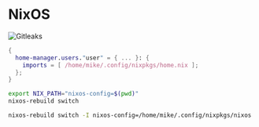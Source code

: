 # NixOS

![Gitleaks](https://github.com/mikesupertrampster/nixos/actions/workflows/gitleaks.yml/badge.svg)

```nix
{
  home-manager.users."user" = { ... }: {
    imports = [ /home/mike/.config/nixpkgs/home.nix ];
  };
}
```

```bash
export NIX_PATH="nixos-config=$(pwd)"
nixos-rebuild switch
```

```bash
nixos-rebuild switch -I nixos-config=/home/mike/.config/nixpkgs/nixos
```
